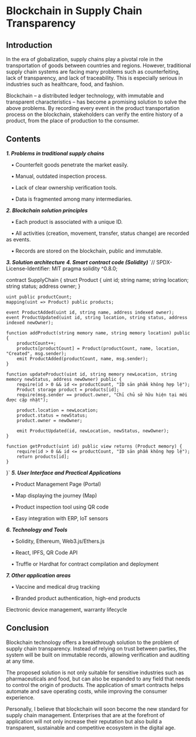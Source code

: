 # Blockchain in Supply Chain Transparency

## Introduction

In the era of globalization, supply chains play a pivotal role in the transportation of goods between countries and regions. However, traditional supply chain systems are facing many problems such as counterfeiting, lack of transparency, and lack of traceability. This is especially serious in industries such as healthcare, food, and fashion.

Blockchain – a distributed ledger technology, with immutable and transparent characteristics – has become a promising solution to solve the above problems. By recording every event in the product transportation process on the blockchain, stakeholders can verify the entire history of a product, from the place of production to the consumer.

## Contents

***1. Problems in traditional supply chains***

&emsp;• Counterfeit goods penetrate the market easily.
  
&emsp;• Manual, outdated inspection process.
  
&emsp;• Lack of clear ownership verification tools.
  
&emsp;• Data is fragmented among many intermediaries.

***2. Blockchain solution principles***

&emsp;• Each product is associated with a unique ID.

&emsp;• All activities (creation, movement, transfer, status change) are recorded as events.

&emsp;• Records are stored on the blockchain, public and immutable.

***3. Solution architecture***
***4. Smart contract code (Solidity)***
`// SPDX-License-Identifier: MIT
pragma solidity ^0.8.0;

contract SupplyChain {
    struct Product {
        uint id;
        string name;
        string location;
        string status;
        address owner;
    }

    uint public productCount;
    mapping(uint => Product) public products;

    event ProductAdded(uint id, string name, address indexed owner);
    event ProductUpdated(uint id, string location, string status, address indexed newOwner);

    function addProduct(string memory name, string memory location) public {
        productCount++;
        products[productCount] = Product(productCount, name, location, "Created", msg.sender);
        emit ProductAdded(productCount, name, msg.sender);
    }

    function updateProduct(uint id, string memory newLocation, string memory newStatus, address newOwner) public {
        require(id > 0 && id <= productCount, "ID sản phẩm không hợp lệ");
        Product storage product = products[id];
        require(msg.sender == product.owner, "Chỉ chủ sở hữu hiện tại mới được cập nhật");

        product.location = newLocation;
        product.status = newStatus;
        product.owner = newOwner;

        emit ProductUpdated(id, newLocation, newStatus, newOwner);
    }

    function getProduct(uint id) public view returns (Product memory) {
        require(id > 0 && id <= productCount, "ID sản phẩm không hợp lệ");
        return products[id];
    }
}`
***5. User Interface and Practical Applications***

&emsp;• Product Management Page (Portal)

&emsp;• Map displaying the journey (Map)

&emsp;• Product inspection tool using QR code

&emsp;• Easy integration with ERP, IoT sensors

***6. Technology and Tools***

&emsp;• Solidity, Ethereum, Web3.js/Ethers.js

&emsp;• React, IPFS, QR Code API

&emsp;• Truffle or Hardhat for contract compilation and deployment

***7. Other application areas***

&emsp;• Vaccine and medical drug tracking

&emsp;• Branded product authentication, high-end products

Electronic device management, warranty lifecycle

## Conclusion

Blockchain technology offers a breakthrough solution to the problem of supply chain transparency. Instead of relying on trust between parties, the system will be built on immutable records, allowing verification and auditing at any time.

The proposed solution is not only suitable for sensitive industries such as pharmaceuticals and food, but can also be expanded to any field that needs to control the origin of products. The application of smart contracts helps automate and save operating costs, while improving the consumer experience.

Personally, I believe that blockchain will soon become the new standard for supply chain management. Enterprises that are at the forefront of application will not only increase their reputation but also build a transparent, sustainable and competitive ecosystem in the digital age.
